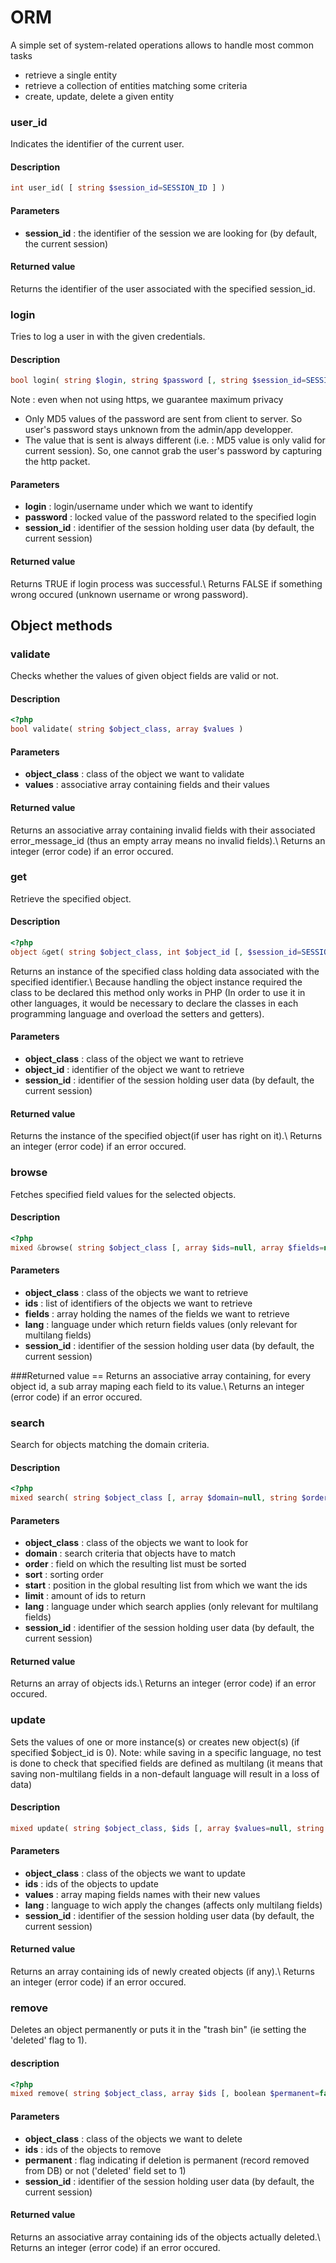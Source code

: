 # ORM

A simple set of system-related operations allows to handle most common tasks
- retrieve a single entity
- retrieve a collection of entities matching some criteria
- create, update, delete a given entity



### user_id 
Indicates the identifier of the current user.

#### Description
```php
int user_id( [ string $session_id=SESSION_ID ] )
```

#### Parameters
  * **session_id** : the identifier of the session we are looking for (by default, the current session)

#### Returned value
Returns the identifier of the user associated with the specified session_id.

### login
Tries to log a user in with the given credentials.

#### Description
```php
bool login( string $login, string $password [, string $session_id=SESSION_ID ] )
```

Note : even when not using https, we guarantee maximum privacy
  * Only MD5 values of the password are sent from client to server. So user's password stays unknown from the admin/app developper.
  * The value that is sent is always different (i.e. : MD5 value is only valid for current session). So, one cannot grab the user's password by capturing the http packet.

#### Parameters
  * **login** : login/username under which we want to identify
  * **password** : locked value of the password related to the specified login 
  * **session_id** : identifier of the session holding user data (by default, the current session)

#### Returned value
Returns TRUE if login process was successful.\\ 
Returns FALSE if something wrong occured (unknown username or wrong password).

## Object methods

### validate 
Checks whether the values of given object fields are valid or not.

#### Description
```php
<?php
bool validate( string $object_class, array $values )
```

#### Parameters
  * **object_class** : class of the object we want to validate
  * **values** : associative array containing fields and their values

#### Returned value
Returns an associative array containing invalid fields with their associated error_message_id (thus an empty array means no invalid fields).\\ 
Returns an integer (error code) if an error occured. 

### get
Retrieve the specified object.

#### Description 
```php
<?php
object &get( string $object_class, int $object_id [, $session_id=SESSION_ID ] )
```
Returns an instance of the specified class holding data associated with the specified identifier.\\ 
Because handling the object instance required the class to be declared this method only works in PHP
(In order to use it in other languages, it would be necessary to declare the classes in each programming language and overload the setters and getters).

#### Parameters
  * **object_class** : class of the object we want to retrieve
  * **object_id** : identifier of the object we want to retrieve
  * **session_id** : identifier of the session holding user data (by default, the current session)

#### Returned value
Returns the instance of the specified object(if user has right on it).\\ 
Returns an integer (error code) if an error occured.

### browse
Fetches specified field values for the selected objects.

#### Description
```php
<?php
mixed &browse( string $object_class [, array $ids=null, array $fields=null, string $lang=DEFAULT_LANG, string $session_id=SESSION_ID ] )
```

#### Parameters
  * **object_class** : class of the objects we want to retrieve
  * **ids** : list of identifiers of the objects we want to retrieve
  * **fields** : array holding the names of the fields we want to retrieve 
  * **lang** : language under which return fields values (only relevant for multilang fields)
  * **session_id** : identifier of the session holding user data (by default, the current session)

###Returned value ==
Returns an associative array containing, for every object id, a sub array maping each field to its value.\\ 
Returns an integer (error code) if an error occured.

### search
Search for objects matching the domain criteria.

#### Description
```php
<?php
mixed search( string $object_class [, array $domain=null, string $order='id', string $sort='asc', string $start='0', string $limit='0', string $lang=DEFAULT_LANG, string $session_id=SESSION_ID ] )
```

#### Parameters
  * **object_class** : class of the objects we want to look for
  * **domain** : search criteria that objects have to match
  * **order** : field on which the resulting list must be sorted
  * **sort** : sorting order
  * **start** : position in the global resulting list from which we want the ids
  * **limit** : amount of ids to return
  * **lang** : language under which search applies (only relevant for multilang fields) 
  * **session_id** : identifier of the session holding user data (by default, the current session)

#### Returned value
Returns an array of objects ids.\\ 
Returns an integer (error code) if an error occured.





### update 
Sets the values of one or more instance(s) or creates new object(s) (if specified $object_id is 0).
Note: while saving in a specific language, no test is done to check that specified fields are defined as multilang 
(it means that saving non-multilang fields in a non-default language will result in a loss of data)

#### Description

```php
mixed update( string $object_class, $ids [, array $values=null, string $lang=DEFAULT_LANG, string $session_id=SESSION_ID ] )
```

#### Parameters

  * **object_class** : class of the objects we want to update
  * **ids** : ids of the objects to update
  * **values** : array maping fields names with their new values
  * **lang** : language to wich apply the changes (affects only multilang fields)
  * **session_id** : identifier of the session holding user data (by default, the current session)

#### Returned value
Returns an array containing ids of newly created objects (if any).\\ 
Returns an integer (error code) if an error occured.

### remove 
Deletes an object permanently or puts it in the "trash bin" (ie setting the 'deleted' flag to 1).

#### description
```php
<?php
mixed remove( string $object_class, array $ids [, boolean $permanent=false, $session_id=SESSION_ID ] )
```

#### Parameters

  * **object_class** : class of the objects we want to delete
  * **ids** : ids of the objects to remove
  * **permanent** : flag indicating if deletion is permanent (record removed from DB) or not ('deleted' field set to 1)
  * **session_id** : identifier of the session holding user data (by default, the current session)

#### Returned value 
Returns an associative array containing ids of the objects actually deleted.\\ 
Returns an integer (error code) if an error occured.